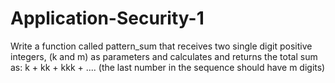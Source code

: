 # Application-Security-1
Write a function called pattern_sum that receives two single digit positive integers, (k and m) as parameters and calculates and returns the total sum as:  k + kk + kkk + .... (the last number in the sequence should have m digits) 
